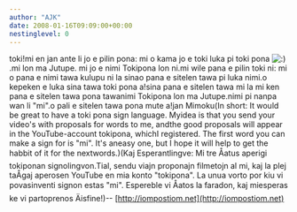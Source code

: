 ```yaml
---
author: "AJK"
date: 2008-01-16T09:09:00+00:00
nestinglevel: 0
---
```

toki!mi en jan ante li jo e pilin pona: mi o kama jo e toki luka pi toki pona ![:)](images/smilies/icon_e_smile.gif "Smile").mi lon ma Jutupe. mi jo e nimi Tokipona lon ni.mi wile pana e pilin toki ni: mi o pana e nimi tawa kulupu ni la sinao pana e sitelen tawa pi luka nimi.o kepeken e luka sina tawa toki pona a!sina pana e sitelen tawa mi la mi ken pana e sitelen tawa pona tawanimi Tokipona lon ma Jutupe.nimi pi nanpa wan li "mi".o pali e sitelen tawa pona mute a!jan Mimoku(In short: It would be great to have a toki pona sign language. Myidea is that you send your video's with proposals for words to me, andthe good proposals will appear in the YouTube-account tokipona, whichI registered. The first word you can make a sign for is "mi". It's aneasy one, but I hope it will help to get the habbit of it for the nextwords.)(Kaj Esperantlingve: Mi tre Åatus aperigi tokiponan signolingvon.Tial, sendu viajn proponajn filmetojn al mi, kaj la plej taÅ­gaj aperosen YouTube en mia konto "tokipona". La unua vorto por kiu vi povasinventi signon estas "mi". Espereble vi Åatos la faradon, kaj miesperas ke vi partoprenos Äisfine!)--
[http://iompostiom.net](http://iompostiom.net)